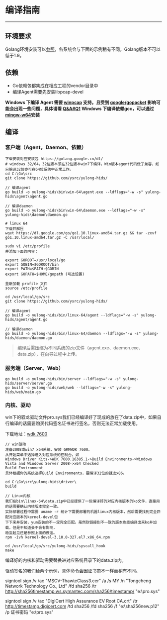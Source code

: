 # 编译指南
----------
## 环境要求

Golang环境安装可以[参照](https://github.com/astaxie/build-web-application-with-golang/blob/master/zh/01.1.md)，各系统会与下面的示例稍有不同，Golang版本不可以低于1.9。

## 依赖

- Go依赖包都集成在相应工程的vendor目录中
- 编译Agent需要先安装libpcap-devel

**Windows 下编译 Agent 需要 [winpcap](https://www.winpcap.org/install/default.htm) 支持。且受到 [google/gopacket](https://github.com/google/gopacket) 影响可能会出现一些问题，具体请看 [Q&A#Q1](../qa.md#Q1)**
**Windows 下编译依赖gcc，可以通过[mingw-w64](https://sourceforge.net/projects/mingw-w64/)安装**


## 编译
### 客户端（Agent，Daemon、依赖）
```
下载安装对应安装包 https://golang.google.cn/dl/
# windows 32/64，32位版本须在32位版本win7下编译。Win版本agent代码做了兼容，如只编译32位亦可在64位系统中正常工作。
cd C:\Go\src
git clone https://github.com/ysrc/yulong-hids/

// 编译agent
go build -o yulong-hids\bin\win-64\agent.exe --ldflags="-w -s" yulong-hids\agent\agent.go

// 编译daemon
go build -o yulong-hids\bin\win-64\daemon.exe --ldflags="-w -s" yulong-hids\daemon\daemon.go
```

```
# linux 64
下载并解压
wget https://dl.google.com/go/go1.10.linux-amd64.tar.gz && tar -zxvf go1.10.linux-amd64.tar.gz -C /usr/local/

sudo vi /etc/profile 
并添加下面的内容：

export GOROOT=/usr/local/go
export GOBIN=$GOROOT/bin
export PATH=$PATH:$GOBIN
export GOPATH=$HOME/gopath (可选设置)

重新加载 profile 文件
source /etc/profile

cd /usr/local/go/src
git clone https://github.com/ysrc/yulong-hids/

// 编译agent
go build -o yulong-hids/bin/linux-64/agent --ldflags="-w -s" yulong-hids/agent/agent.go

// 编译daemon
go build -o yulong-hids/bin/linux-64/daemon --ldflags="-w -s" yulong-hids/daemon/daemon.go
```

> 编译后需压缩为不同系统的zip文件（agent.exe、daemon.exe、data.zip），在向导过程中上传。

### 服务端（Server、Web）
```
go build -o yulong-hids/bin/server --ldflags="-w -s" yulong-hids/server/server.go
go build -o yulong-hids/web/web --ldflags="-w -s" yulong-hids/web/main.go
```


### 内核、驱动

win下的驭龙驱动文件pro.sys我们已经编译好了现成的放在了data.zip中，如果自行编译的话需要购买代码签名证书进行签名，否则无法正常加载使用。

下载地址：[wdk 7600](http://download.microsoft.com/download/4/A/2/4A25C7D5-EFBE-4182-B6A9-AE6850409A78/GRMWDK_EN_7600_1.ISO)

```
// win驱动
准备2008或win7 x64系统，安装 GRMWDK 7600。
从开始菜单中选择进入对应系统的控制台，如
Windows Driver Kits->WDK 7600.16385.1->Build Environments->Windows Vista and Windows Server 2008->x64 Checked
Build Environment
具体根据你的系统选择Build Environments，要编译32位的就选x86。

cd C:\Go\src\yulong-hids\driver\
build

// Linux内核
我们在bin\linux-64\data.zip中已经提供了一些编译好的对应内核版本的ko文件，直接用的话需要确认内核版本完全一致。
实际部署过程中需要 uname -r 统计下需要部署的机器linux内核版本，然后需要找到完全匹配对应版本的kernel-devel包
下下来并安装，yum安装的不一定完全匹配。虽然软链接到不一致的版本也能编译出来ko并加载，但是不知道会不会有影响，
稳妥起见还是参照上面的做法。
rpm -ivh kernel-devel-3.10.0-327.el7.x86_64.rpm

cd /usr/local/go/src/yulong-hids/syscall_hook
make

```
编译好的内核和驱动需要替换进对应系统目录下的data.zip内。

驱动签名的我们给两个示例，具体命令会因证书商不一样而稍有不同。

signtool sign /v /ac "MSCV-ThawteClass3.cer" /a /s MY /n "Tongcheng Network Technology Co., Ltd" /fd sha256 /tr http://sha256timestamp.ws.symantec.com/sha256/timestamp/ "e:\pro.sys"

signtool sign /v /ac "DigiCert High Assurance EV Root CA.crt" /tr http://timestamp.digicert.com /td sha256 /fd sha256 /f "e:\sha256new.p12" /p 证书密码 "e:\pro.sys"

